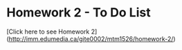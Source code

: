 # Homework 2 - To Do List

[Click here to see Homework 2] (http://imm.edumedia.ca/gite0002/mtm1526/homework-2/)